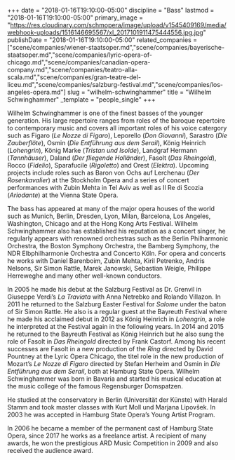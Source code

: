 +++
date = "2018-01-16T19:10:00-05:00"
discipline = "Bass"
lastmod = "2018-01-16T19:10:00-05:00"
primary_image = "https://res.cloudinary.com/schmopera/image/upload/v1545409169/media/webhook-uploads/1516146695567/xl_2017101911475444556.jpg.jpg"
publishDate = "2018-01-16T19:10:00-05:00"
related_companies = ["scene/companies/wiener-staatsoper.md","scene/companies/bayerische-staatsoper.md","scene/companies/lyric-opera-of-chicago.md","scene/companies/canadian-opera-company.md","scene/companies/teatro-alla-scala.md","scene/companies/gran-teatre-del-liceu.md","scene/companies/salzburg-festival.md","scene/companies/los-angeles-opera.md"]
slug = "wilhelm-schwinghammer"
title = "Wilhelm Schwinghammer"
_template = "people_single"
+++

Wilhelm Schwinghammer is one of the finest basses of the younger generation. His large repertoire ranges from roles of the baroque repertoire to contemporary music and covers all important roles of his voice catergory such as Figaro (*Le Nozze di Figaro*), Leporello (*Don Giovanni*), Sarastro (*Die Zauberflöte*), Osmin (*Die Entführung aus dem Serail*), König Heinrich (*Lohengrin*), König Marke (*Tristan und Isolde*), Landgraf Hermann (*Tannhäuser*), Daland (*Der fliegende Holländer*), Fasolt (*Das Rheingold*), Rocco (*Fidelio*), Sparafucile (*Rigoletto*) and Orest (*Elektra*). Upcoming projects include roles such as Baron von Ochs auf Lerchenau (*Der Rosenkavalier*) at the Stockholm Opera and a series of concert performances with Zubin Mehta in Tel Aviv as well as Il Re di Scozia (*Ariodante*) at the Vienna State Opera.

The bass has appeared at many of the major opera houses of the world such as Munich, Berlin, Dresden, Lyon, Milan, Barcelona, Los Angeles, Washington, Chicago and at the Hong Kong Arts Festival. Wilhelm Schwinghammer also has established his reputation as a concert singer, he regularly appears with renowned orchestras such as the Berlin Philharmonic Orchestra, the Boston Symphony Orchestra, the Bamberg Symphony, the NDR Elbphilharmonie Orchestra and Concerto Köln. For opera and concerts he works with Daniel Barenboim, Zubin Mehta, Kiril Petrenko, Andris Nelsons, Sir Simon Rattle, Marek Janowski, Sebastian Weigle, Philippe Herreweghe and many other well-known conductors.

In 2005 he made his debut at the Salzburg Festival as Dr. Grenvil in Giuseppe Verdi’s *La Traviata* with Anna Netrebko and Rolando Villazon. In 2011 he returned to the Salzburg Easter Festival for *Salome* under the baton of Sir Simon Rattle. He also is a regular guest at the Bayreuth Festival where he made his acclaimed debut in 2012 as König Heinrich in *Lohengrin*, a role he interpreted at the Festival again in the following years. In 2014 and 2015 he returned to the Bayreuth Festival as König Heinrich but he also sung the role of Fasolt in *Das Rheingold* directed by Frank Castorf. Among his recent successes are Fasolt in a new production of the *Ring* directed by David Pountney at the Lyric Opera Chicago, the titel role in the new production of Mozart’s *Le Nozze di Figaro* directed by Stefan Herheim and Osmin in *Die Entführung aus dem Serail*, both at Hamburg State Opera.
Wilhelm Schwinghammer was born in Bavaria and started his musical education at the music college of the famous Regensburger Domspatzen. 

He studied at the conservatory in Berlin (Universität der Künste) with Harald Stamm and took master classes with Kurt Moll und Marjana Lipovšek. In 2003 he was accepted in Hamburg State Opera’s Young Artist Program.

In 2006 he became a member of the permanent cast of Hamburg State Opera, since 2017 he works as a freelance artist. A recipient of many awards, he won the prestigious ARD Music Competition in 2009 and also received the audience award.
